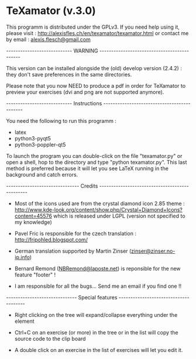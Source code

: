 # TeXamator (v.3.0)

This programm is distributed under the GPLv3. If you need help using it, please visit :
http://alexisfles.ch/en/texamator/texamator.html
or contact me by email :
alexis.flesch@gmail.com


---------------------------- WARNING --------------------------------------------

This version can be installed alongside the (old) develop version (2.4.2) : they don't save preferences in the same directories.

Please note that you now NEED to produce a pdf in order for TeXamator to preview your exercises (dvi and png are not supported anymore).


---------------------------- Instructions --------------------------------------------

You need the following to run this programm :
- latex
- python3-pyqt5
- python3-poppler-qt5

To launch the program you can double-click on the file "texamator.py" or open a shell,
hop to the directory and type "python texamator.py". This last method is preferred
because it will let you see LaTeX running in the background and catch errors.

------------------------------- Credits -----------------------------------------------

* Most of the icons used are from the crystal diamond icon 2.85 theme :
http://www.kde-look.org/content/show.php/Crystal+Diamond+Icons?content=45576
which is released under LGPL (version not specified to my knowledge)

* Pavel Fric is responsible for the czech translation :
http://fripohled.blogspot.com/

* German translation supported by Martin Zinser (zinser@zinser.no-ip.info)

* Bernard Remond (NBRemond@laposte.net) is reponsible for the new feature "footer" !

* I am responsible for all the bugs... Send me an email if you find one !!

------------------------------ Special features --------------------------------------

* Right clicking on the tree will expand/collapse everything under the element

* Ctrl+C on an exercise (or more) in the tree or in the list will copy the source code
to the clip board

* A double click on an exercise in the list of exercises will let you edit it.
